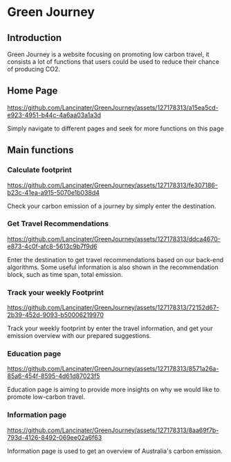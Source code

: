 # Green Journey

## Introduction

Green Journey is a website focusing on promoting low carbon travel, it consists a lot of functions that users could be used to reduce their chance of producing CO2.

## Home Page

https://github.com/Lancinater/GreenJourney/assets/127178313/a15ea5cd-e923-4951-b44c-4a6aa03a1a3d

Simply navigate to different pages and seek for more functions on this page

## Main functions

### Calculate footprint

https://github.com/Lancinater/GreenJourney/assets/127178313/fe307186-b23c-41ea-a915-5070e1b038d4

Check your carbon emission of a journey by simply enter the destination.

### Get Travel Recommendations

https://github.com/Lancinater/GreenJourney/assets/127178313/ddca4670-e873-4c0f-afc8-5613c9b7f9d6

Enter the destination to get travel recommendations based on our back-end algorithms. Some useful information is also shown in the recommendation block, such as time span, total emission.

### Track your weekly Footprint

https://github.com/Lancinater/GreenJourney/assets/127178313/72152d67-2b39-452d-9093-b50006219970

Track your weekly footprint by enter the travel information, and get your emission overview with our prepared suggestions.

### Education page

https://github.com/Lancinater/GreenJourney/assets/127178313/8571a26a-85a6-454f-8595-4d61d87023f5

Education page is aiming to provide more insights on why we would like to promote low-carbon travel.

### Information page

https://github.com/Lancinater/GreenJourney/assets/127178313/8aa69f7b-793d-4126-8492-069ee02a6f63

Information page is used to get an overview of Australia's carbon emission.



